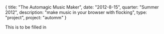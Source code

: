 {
  title: "The Automagic Music Maker",
  date:  "2012-8-15",
  quarter: "Summer 2012",
  description: "make music in your browser with flocking",
  type: "project",
  project: "automm"
}

This is to be filled in
